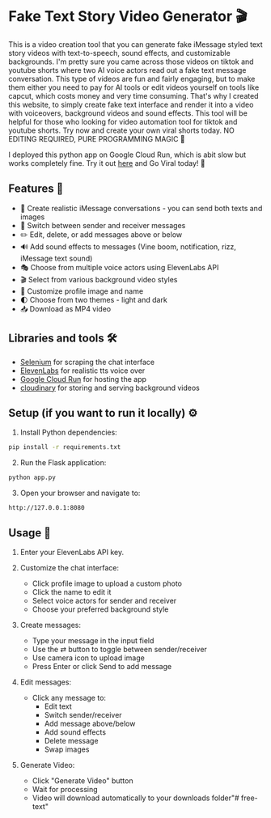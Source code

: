 # Fake Text Story Video Generator 🎬

This is a video creation tool that you can generate fake iMessage styled text story videos with text-to-speech, sound effects, and customizable backgrounds.
I'm pretty sure you came across those videos on tiktok and youtube shorts where two AI voice actors read out a fake text message conversation. This type of videos are fun and fairly engaging, but to make them either you need to pay for AI tools or edit videos yourself on tools like capcut, which costs money and very time consuming. That's why I created this website, to simply create fake text interface and render it into a video with voiceovers, background videos and sound effects. This tool will be helpful for those who looking for video automation tool for tiktok and youtube shorts. Try now and create your own viral shorts today. NO EDITING REQUIRED, PURE PROGRAMMING MAGIC 🧙

I deployed this python app on Google Cloud Run, which is abit slow but works completely fine.
Try it out [here](https://my-service-662964498291.us-central1.run.app) and Go Viral today! 🚀

## Features 🌟

- 💬 Create realistic iMessage conversations - you can send both texts and images
- 🔄 Switch between sender and receiver messages
- ✏️ Edit, delete, or add messages above or below
- 🔊 Add sound effects to messages (Vine boom, notification, rizz, iMessage text sound)
- 🎭 Choose from multiple voice actors using ElevenLabs API
- 🎬 Select from various background video styles
- 👤 Customize profile image and name
- 🌓 Choose from two themes - light and dark
- 📥 Download as MP4 video

## Libraries and tools 🛠️
- [Selenium](https://www.selenium.dev/) for scraping the chat interface
- [ElevenLabs](https://elevenlabs.io/) for realistic tts voice over
- [Google Cloud Run](https://cloud.google.com/run) for hosting the app
- [cloudinary](https://cloudinary.com/) for storing and serving background videos

## Setup (if you want to run it locally) ⚙️

1. Install Python dependencies:
```bash
pip install -r requirements.txt
```

2. Run the Flask application:
```bash
python app.py
```

3. Open your browser and navigate to:
```
http://127.0.0.1:8080
```

## Usage 📝

1. Enter your ElevenLabs API key.
2. Customize the chat interface:
   - Click profile image to upload a custom photo
   - Click the name to edit it
   - Select voice actors for sender and receiver
   - Choose your preferred background style

3. Create messages:
   - Type your message in the input field
   - Use the ⇄ button to toggle between sender/receiver
   - Use camera icon to upload image
   - Press Enter or click Send to add message

4. Edit messages:
   - Click any message to:
     - Edit text
     - Switch sender/receiver
     - Add message above/below
     - Add sound effects
     - Delete message
     - Swap images

5. Generate Video:
   - Click "Generate Video" button
   - Wait for processing
   - Video will download automatically to your downloads folder"# free-text" 
